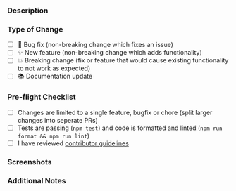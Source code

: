 ### Description
<!-- Describe your changes in detail. What problem does this PR solve? -->

### Type of Change
<!-- Put an 'x' in all boxes that apply -->

- [ ] 🐛 Bug fix (non-breaking change which fixes an issue)
- [ ] ✨ New feature (non-breaking change which adds functionality)
- [ ] 💥 Breaking change (fix or feature that would cause existing functionality to not work as expected)
- [ ] 📚 Documentation update

### Pre-flight Checklist
<!-- Put an 'x' in all boxes that apply -->

- [ ] Changes are limited to a single feature, bugfix or chore (split larger changes into seperate PRs)
- [ ] Tests are passing (`npm test`) and code is formatted and linted (`npm run format && npm run lint`)
- [ ] I have reviewed [contributor guidelines](https://github.com/cline/cline/blob/main/CONTRIBUTOR.md)

### Screenshots
<!-- For UI changes, add screenshots here -->

### Additional Notes
<!-- Add any additional notes for reviewers -->
